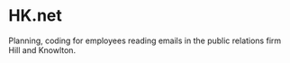 # HK.net
Planning, coding for employees reading emails in the public relations firm Hill and Knowlton.  
